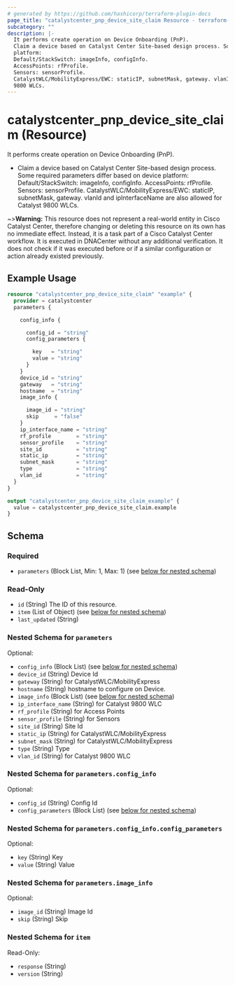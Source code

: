 ```yaml
---
# generated by https://github.com/hashicorp/terraform-plugin-docs
page_title: "catalystcenter_pnp_device_site_claim Resource - terraform-provider-catalystcenter"
subcategory: ""
description: |-
  It performs create operation on Device Onboarding (PnP).
  Claim a device based on Catalyst Center Site-based design process. Some required parameters differ based on device
  platform:
  Default/StackSwitch: imageInfo, configInfo.
  AccessPoints: rfProfile.
  Sensors: sensorProfile.
  CatalystWLC/MobilityExpress/EWC: staticIP, subnetMask, gateway. vlanId and ipInterfaceName are also allowed for Catalyst
  9800 WLCs.
---
```


# catalystcenter_pnp_device_site_claim (Resource)

It performs create operation on Device Onboarding (PnP).

- Claim a device based on Catalyst Center Site-based design process. Some required parameters differ based on device
platform:
Default/StackSwitch: imageInfo, configInfo.
AccessPoints: rfProfile.
Sensors: sensorProfile.
CatalystWLC/MobilityExpress/EWC: staticIP, subnetMask, gateway. vlanId and ipInterfaceName are also allowed for Catalyst
9800 WLCs.



~>**Warning:**
This resource does not represent a real-world entity in Cisco Catalyst Center, therefore changing or deleting this resource on its own has no immediate effect.
Instead, it is a task part of a Cisco Catalyst Center workflow. It is executed in DNACenter without any additional verification. It does not check if it was executed before or if a similar configuration or action already existed previously.

## Example Usage

```terraform
resource "catalystcenter_pnp_device_site_claim" "example" {
  provider = catalystcenter
  parameters {

    config_info {

      config_id = "string"
      config_parameters {

        key   = "string"
        value = "string"
      }
    }
    device_id = "string"
    gateway   = "string"
    hostname  = "string"
    image_info {

      image_id = "string"
      skip     = "false"
    }
    ip_interface_name = "string"
    rf_profile        = "string"
    sensor_profile    = "string"
    site_id           = "string"
    static_ip         = "string"
    subnet_mask       = "string"
    type              = "string"
    vlan_id           = "string"
  }
}

output "catalystcenter_pnp_device_site_claim_example" {
  value = catalystcenter_pnp_device_site_claim.example
}
```

<!-- schema generated by tfplugindocs -->
## Schema

### Required

- `parameters` (Block List, Min: 1, Max: 1) (see [below for nested schema](#nestedblock--parameters))

### Read-Only

- `id` (String) The ID of this resource.
- `item` (List of Object) (see [below for nested schema](#nestedatt--item))
- `last_updated` (String)

<a id="nestedblock--parameters"></a>
### Nested Schema for `parameters`

Optional:

- `config_info` (Block List) (see [below for nested schema](#nestedblock--parameters--config_info))
- `device_id` (String) Device Id
- `gateway` (String) for CatalystWLC/MobilityExpress
- `hostname` (String) hostname to configure on Device.
- `image_info` (Block List) (see [below for nested schema](#nestedblock--parameters--image_info))
- `ip_interface_name` (String) for Catalyst 9800 WLC
- `rf_profile` (String) for Access Points
- `sensor_profile` (String) for Sensors
- `site_id` (String) Site Id
- `static_ip` (String) for CatalystWLC/MobilityExpress
- `subnet_mask` (String) for CatalystWLC/MobilityExpress
- `type` (String) Type
- `vlan_id` (String) for Catalyst 9800 WLC

<a id="nestedblock--parameters--config_info"></a>
### Nested Schema for `parameters.config_info`

Optional:

- `config_id` (String) Config Id
- `config_parameters` (Block List) (see [below for nested schema](#nestedblock--parameters--config_info--config_parameters))

<a id="nestedblock--parameters--config_info--config_parameters"></a>
### Nested Schema for `parameters.config_info.config_parameters`

Optional:

- `key` (String) Key
- `value` (String) Value



<a id="nestedblock--parameters--image_info"></a>
### Nested Schema for `parameters.image_info`

Optional:

- `image_id` (String) Image Id
- `skip` (String) Skip



<a id="nestedatt--item"></a>
### Nested Schema for `item`

Read-Only:

- `response` (String)
- `version` (String)
